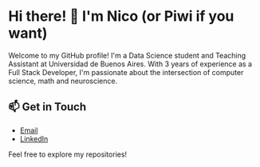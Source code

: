 # Hi there! 👋 I'm Nico (or Piwi if you want)

Welcome to my GitHub profile! I'm a Data Science student and Teaching Assistant at Universidad de Buenos Aires. With 3 years of experience as a Full Stack Developer, I'm passionate about the intersection of computer science, math and neuroscience.


## 📫 Get in Touch

- [Email](mailto:nikorozenberg@gmail.com)
- [LinkedIn](https://www.linkedin.com/in/nicolás-rozenberg/)


Feel free to explore my repositories!
